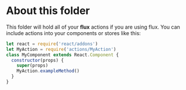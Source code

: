# About this folder
This folder will hold all of your **flux** actions if you are using flux.
You can include actions into your components or stores like this:

```javascript
let react = require('react/addons')
let MyAction = require('actions/MyAction')
class MyComponent extends React.Component {
  constructor(props) {
    super(props)
    MyAction.exampleMethod()
  }
}
```

